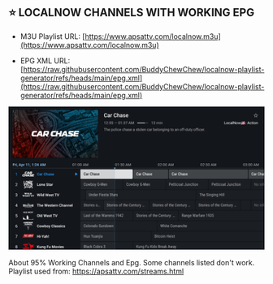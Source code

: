 ## ⭐ LOCALNOW CHANNELS WITH WORKING EPG

- M3U Playlist URL:
[https://www.apsattv.com/localnow.m3u](https://www.apsattv.com/localnow.m3u)

- EPG XML URL:
[https://raw.githubusercontent.com/BuddyChewChew/localnow-playlist-generator/refs/heads/main/epg.xml](https://raw.githubusercontent.com/BuddyChewChew/localnow-playlist-generator/refs/heads/main/epg.xml)


![Screenshot](https://github.com/BuddyChewChew/localnow-playlist-generator/blob/main/Screenshot%202025-04-11%20012429.jpg)

About 95% Working Channels and Epg. Some channels listed don't work. Playlist used from: https://apsattv.com/streams.html
